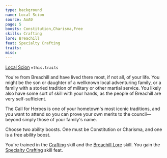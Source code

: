 ```yaml
---
type: background
name: Local Scion 
source: AoA0
page: 5
boosts: Constitution,Charisma,Free
skills: Crafting
lore: Breachill
feat: Specialty Crafting
traits: 
misc: 
---
```


[Local Scion](###%20Local%20Scion)
`=this.traits`


You're from Breachill and have lived there most, if not all, of your life. You might be the son or daughter of a wellknown local adventuring family, or a family with a storied tradition of military or other martial service. You likely also have some sort of skill with your hands, as the people of Breachill are very self-sufficient.

The Call for Heroes is one of your hometown's most iconic traditions, and you want to attend so you can prove your own merits to the council—beyond simply those of your family's name.

Choose two ability boosts. One must be Constitution or Charisma, and one is a free ability boost.

You're trained in the [Crafting](Crafting) skill and the [Breachill Lore](Breachill%20Lore) skill. You gain the [Specialty Crafting](Specialty%20Crafting) skill feat.

